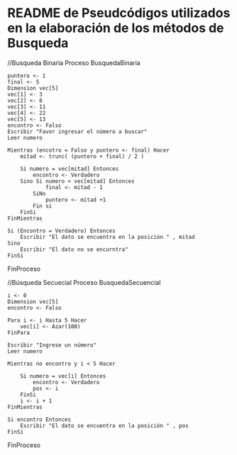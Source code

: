 # README de Pseudcódigos utilizados en la elaboración de los métodos de Busqueda

//Busqueda Binaria
Proceso BusquedaBinaria
	
	puntero <- 1
	final <- 5
	Dimension vec[5]
	vec[1] <- 3
	vec[2] <- 8
	vec[3] <- 11
	vec[4] <- 22
	vec[5] <- 13
	encontro <- Falso
	Escribir "Favor ingresar el número a buscar"
	Leer numero
	
	Mientras (encotro = Falso y puntero <- final) Hacer
		mitad <- trunc( (puntero + final) / 2 )
		
		Si numero = vec[mitad] Entonces
			encontro <- Verdadero
		Sino Si numero < vec[mitad] Entonces
				final <- mitad - 1	
			SiNo
				puntero <- mitad +1
			Fin si
		FinSi
	FinMientras
	
	Si (Encontro = Verdadero) Entonces
		Escribir "El dato se encuentra en la posición " , mitad
	Sino 
		Escribir "El dato no se encurntra"
	FinSi
	
FinProceso	

//Búsqueda Secuecial
Proceso BusquedaSecuencial 
	
	i <- 0
	Dimension vec[5]
	encontro <- Falso
	
	Para i <- i Hasta 5 Hacer
		vec[i] <- Azar(100)
	FinPara
	
	Escribir "Ingrese un número"
	Leer numero
	
	Mientras no encontro y i < 5 Hacer
		
		Si numero = vec[i] Entonces
			encontro <- Verdadero
			pos <- i
		FinSi
		i <- i + 1
	FinMientras
	
	Si encontro Entonces
		Escribir "El dato se encuentra en la posición " , pos
	FinSi
	
FinProceso	
